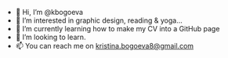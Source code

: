 - 👋 Hi, I’m @kbogoeva
- 👀 I’m interested in graphic design, reading & yoga...
- 🌱 I’m currently learning how to make my CV into a GitHub page
- 💞️ I’m looking to learn.
- 📫 You can reach me on kristina.bogoeva8@gmail.com

<!---
kbogoeva/kbogoeva is a ✨ special ✨ repository because its `README.md` (this file) appears on your GitHub profile.
You can click the Preview link to take a look at your changes.
--->
